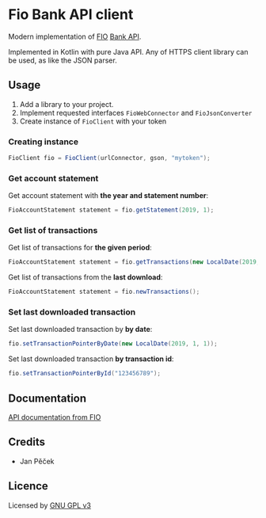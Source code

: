 # Fio Bank API client
Modern implementation of [FIO](https://www.fio.cz) [Bank API](http://www.fio.cz/bank-services/internetbanking-api).

Implemented in Kotlin with pure Java API. Any of HTTPS client library can be used, as like the JSON parser.

## Usage

1. Add a library to your project.
2. Implement requested interfaces `FioWebConnector` and `FioJsonConverter`
3. Create instance of `FioClient` with your token

### Creating instance
```java
FioClient fio = FioClient(urlConnector, gson, "mytoken");
```

### Get account statement

Get account statement with **the year and statement number**:
```java
FioAccountStatement statement = fio.getStatement(2019, 1);
```

### Get list of transactions

Get list of transactions for **the given period**:
```java
FioAccountStatement statement = fio.getTransactions(new LocalDate(2019, 1, 1), new LocalDate(2019, 1, 31));
```

Get list of transactions from the **last download**:
```java
FioAccountStatement statement = fio.newTransactions();
```

### Set last downloaded transaction

Set last downloaded transaction by **by date**:
```java
fio.setTransactionPointerByDate(new LocalDate(2019, 1, 1));
```

Set last downloaded transaction **by transaction id**:
```java
fio.setTransactionPointerById("123456789");
```

## Documentation
[API documentation from FIO](http://www.fio.cz/docs/cz/API_Bankovnictvi.pdf)

## Credits
- Jan Pěček

## Licence
Licensed by [GNU GPL v3](LICENSE)
